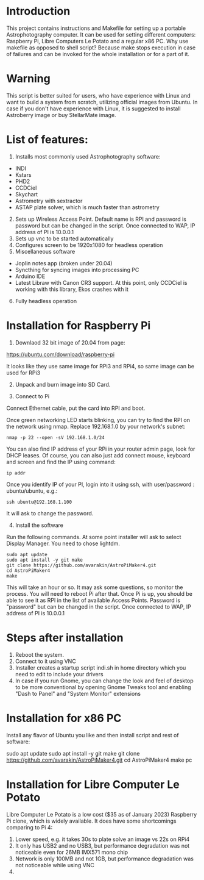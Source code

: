 # Introduction

This project contains instructions and Makefile for setting up a portable Astrophotography computer.
It can be used for setting different computers:  Raspberry Pi, Libre Computers Le Potato and a regular x86 PC.
Why use makefile as opposed to shell script? Because make stops execution in case of failures and can be invoked for the whole installation or for a part of it.

# Warning
This script is better suited for users, who have experience with Linux and want to build a system from scratch, utilizing official images from Ubuntu. 
In case if you don't have experience with Linux, it is suggested to install Astroberry image or buy StellarMate image.

# List of features:
1. Installs most commonly used Astrophotography software:
* INDI
* Kstars
* PHD2
* CCDCiel
* Skychart
* Astrometry with sextractor
* ASTAP plate solver, which is much faster than astrometry
2. Sets up Wireless Access Point. Default name is RPI and password is password but can be changed in the script. Once connected to WAP,  IP address of PI is 10.0.0.1
3. Sets up vnc to be started automatically
4. Configures screen to be 1920x1080 for headless operation
5. Miscellaneous software
* Joplin notes app (broken under 20.04)
* Syncthing for syncing images into processing PC
* Arduino IDE 
* Latest Libraw with Canon CR3 support. At this point, only CCDCiel is working with this library, Ekos crashes with it
6. Fully headless operation

# Installation for Raspberry Pi

1. Downlaod 32 bit image of 20.04 from page:

https://ubuntu.com/download/raspberry-pi

It looks like they use same image for RPi3 and RPi4, so same image can be used for RPi3

2. Unpack and burn image into SD Card.

3. Connect to Pi

Connect Ethernet cable, put the card into RPI and boot.

Once green networking LED starts blinking, you can try to find the RPI on the network using nmap.
Replace 192.168.1.0 by your network's subnet:

```
nmap -p 22 --open -sV 192.168.1.0/24
```

You can also find IP address of your RPi in your router admin page, look for DHCP leases.
Of course, you can also just add connect mouse, keyboard and screen and find the IP using command:
```
ip addr
```


Once you identify IP of your PI,  login into it using ssh, with user/password : ubuntu/ubuntu, e.g.:

```
ssh ubuntu@192.168.1.100
```

It will ask to change the password.

4. Install the software

Run the following commands.
At some point installer will ask to select Display Manager. You need to chose lightdm.

```
sudo apt update
sudo apt install -y git make
git clone https://github.com/avarakin/AstroPiMaker4.git
cd AstroPiMaker4
make
```
This will take an hour or so. It may ask some questions, so monitor the process.
You will need to reboot Pi after that.
Once Pi is up, you should be able to see it as RPI in the list of available Access Points. Password is "password" but can be changed in the script. Once connected to WAP,  IP address of PI is 10.0.0.1

# Steps after installation
1. Reboot the system.
2. Connect to it using VNC
3. Installer creates a startup script indi.sh in home directory which you need to edit to include your drivers
4. In case if you run Gnome, you can change the look and feel of desktop to be more conventional by opening Gnome Tweaks tool and enabling "Dash to Panel" and "System Monitor" extensions

# Installation for x86 PC
Install any flavor of Ubuntu you like and then install script and rest of software:

sudo apt update
sudo apt install -y git make
git clone https://github.com/avarakin/AstroPiMaker4.git
cd AstroPiMaker4
make pc

# Installation for Libre Computer Le Potato
Libre Computer Le Potato is a low cost ($35 as of January 2023) Raspberry Pi clone, which is widely available. It does have some shortcomings comparing to Pi 4: 
1. Lower speed, e.g. it takes 30s to plate solve an image vs 22s on RPi4
2. It only has USB2 and no USB3, but performance degradation was not noticeable even for 26MB IMX571 mono chip
3. Network is only 100MB and not 1GB, but performance degradation was not noticeable while using VNC
4. 
